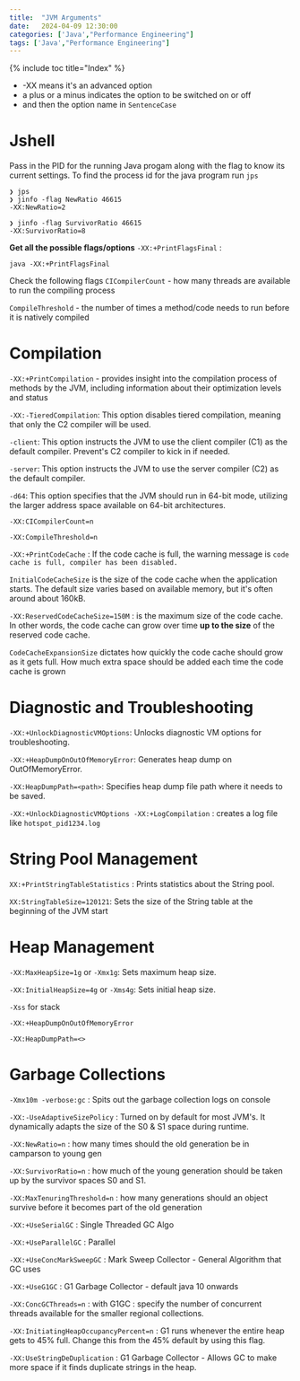 ```yaml
---
title:  "JVM Arguments"
date:   2024-04-09 12:30:00
categories: ['Java',"Performance Engineering"]
tags: ['Java',"Performance Engineering"]
---
```

{% include toc title="Index" %}

* -XX means it's an advanced option
* a plus or a minus indicates the option to be switched on or off
* and then the option name in `SentenceCase`

# Jshell
Pass in the PID for the running Java progam along with the flag to know its current settings. To find the process id for the java program run `jps`
```shell
❯ jps
❯ jinfo -flag NewRatio 46615
-XX:NewRatio=2

❯ jinfo -flag SurvivorRatio 46615
-XX:SurvivorRatio=8
```

**Get all the possible flags/options**
`-XX:+PrintFlagsFinal` : 
```shell
java -XX:+PrintFlagsFinal
```
Check the following flags
`CICompilerCount` -  how many threads are available to run the compiling process

`CompileThreshold` - the number of times a method/code needs to run before it is natively compiled

# Compilation

`-XX:+PrintCompilation` -  provides insight into the compilation process of methods by the JVM, including information about their optimization levels and status

`-XX:-TieredCompilation`: This option disables tiered compilation, meaning that only the C2 compiler will be used.

`-client`: This option instructs the JVM to use the client compiler (C1) as the default compiler. Prevent's C2 compiler to kick in if needed.

`-server`: This option instructs the JVM to use the server compiler (C2) as the default compiler.

`-d64`: This option specifies that the JVM should run in 64-bit mode, utilizing the larger address space available on 64-bit architectures.

`-XX:CICompilerCount=n`

`-XX:CompileThreshold=n`

`-XX:+PrintCodeCache` : If the code cache is full, the warning message is `code cache is full, compiler has been disabled.`

`InitialCodeCacheSize` is the size of the code cache when the application starts.
The default size varies based on available memory, but it's often around about 160kB.

`-XX:ReservedCodeCacheSize=150M` : is the maximum size of the code cache. In other words, the code cache can grow over time
**up to the size** of the reserved code cache.

`CodeCacheExpansionSize` dictates how quickly the code cache should grow as it gets full. How much extra space should be
added each time the code cache is grown


# Diagnostic and Troubleshooting
`-XX:+UnlockDiagnosticVMOptions`: Unlocks diagnostic VM options for troubleshooting.

`-XX:+HeapDumpOnOutOfMemoryError`: Generates heap dump on OutOfMemoryError.

`-XX:HeapDumpPath=<path>`: Specifies heap dump file path where it needs to be saved.

`-XX:+UnlockDiagnosticVMOptions -XX:+LogCompilation` : creates a log file like `hotspot_pid1234.log`

# String Pool Management
`XX:+PrintStringTableStatistics` : Prints statistics about the String pool.

`XX:StringTableSize=120121`: Sets the size of the String table at the beginning of the JVM start


# Heap Management
`-XX:MaxHeapSize=1g` or `-Xmx1g`: Sets maximum heap size.

`-XX:InitialHeapSize=4g` or `-Xms4g`: Sets initial heap size.

`-Xss` for stack

`-XX:+HeapDumpOnOutOfMemoryError`

`-XX:HeapDumpPath=<>`

# Garbage Collections

`-Xmx10m -verbose:gc` : Spits out the garbage collection logs on console

`-XX:-UseAdaptiveSizePolicy` : Turned on by default for most JVM's. It dynamically adapts the size of the S0 & S1 space during runtime.

`-XX:NewRatio=n` : how many times should the old generation be in camparson to young gen

`-XX:SurvivorRatio=n` : how much of the young generation should be taken up by the survivor spaces S0 and S1.

`-XX:MaxTenuringThreshold=n` : how many generations should an object survive before it becomes part of the old generation

`-XX:+UseSerialGC` : Single Threaded GC Algo

`-XX:+UseParallelGC` : Parallel

`-XX:+UseConcMarkSweepGC` : Mark Sweep Collector - General Algorithm that GC uses

`-XX:+UseG1GC` : G1 Garbage Collector - default java 10 onwards

`-XX:ConcGCThreads=n` : with G1GC : specify the number of concurrent threads available for the smaller regional collections.

`-XX:InitiatingHeapOccupancyPercent=n` : G1 runs whenever the entire heap gets to 45% full. Change this from the 45% default by using this flag. 

`-XX:UseStringDeDuplication` : G1 Garbage Collector - Allows GC to make more space if it finds duplicate strings in the heap.




